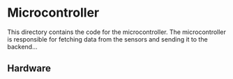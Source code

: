 # Microcontroller

This directory contains the code for the microcontroller. The microcontroller is responsible for fetching data from the sensors and sending it to the backend...


## Hardware
